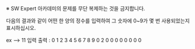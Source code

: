※ SW Expert 아카데미의 문제를 무단 복제하는 것을 금지합니다.


다음의 결과와 같이 어떤 한 양의 정수를 입력하여 그 숫자에 0~9가 몇 번 사용되었는지 표시하십시오.

ex --> 11 입력
출력 :
0 1 2 3 4 5 6 7 8 9
0 2 0 0 0 0 0 0 0 0